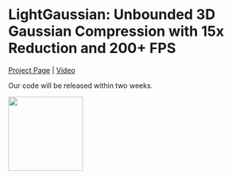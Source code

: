 # LightGaussian: Unbounded 3D Gaussian Compression with 15x Reduction and 200+ FPS

[Project Page](https://lightgaussian.github.io) | [Video](https://www.youtube.com/watch?v=GA6rBW6dlIg)

Our code will be released within two weeks.

<div>
<img src="https://lightgaussian.github.io/static/images/teaser.png" height="150"/>
</div>
